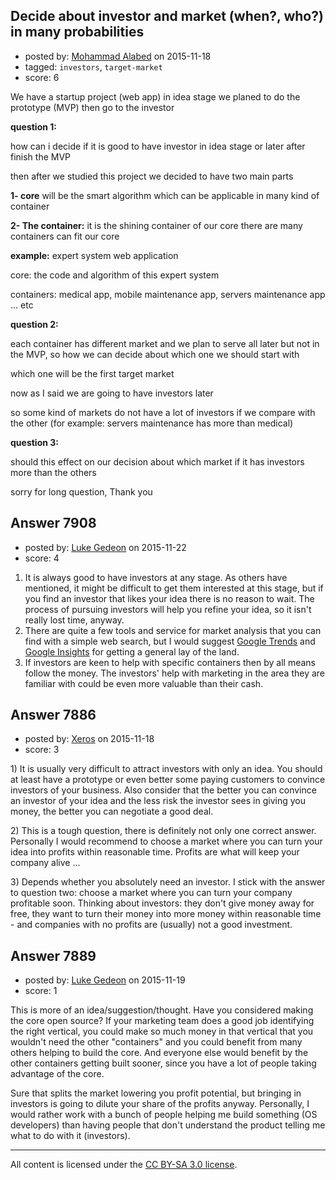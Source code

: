## Decide about investor and market (when?, who?) in many probabilities

- posted by: [Mohammad Alabed](https://stackexchange.com/users/4441115/mohammad-alabed) on 2015-11-18
- tagged: `investors`, `target-market`
- score: 6

<p>We have a startup project (web app) in idea stage 
we planed to do the prototype (MVP) then go to the investor </p>

<p><strong>question 1:</strong></p>

<p>how can i decide if it is good to have investor in idea stage or later after finish the MVP</p>

<p>then after we studied this project we decided to have two main parts</p>

<p><strong>1- core</strong> will be the smart algorithm which can be applicable in many kind of container </p>

<p><strong>2- The container:</strong> it is the shining container of our core there are many containers can fit our core</p>

<p><strong>example:</strong>
expert system web application</p>

<p>core: the code and algorithm of this expert system</p>

<p>containers: medical app, mobile maintenance app, servers maintenance app ... etc</p>

<p><strong>question 2:</strong> </p>

<p>each container has different market and we plan to serve all later but not in the MVP, so how we can decide about which one we should start with</p>

<p>which one will be the first target market</p>

<p>now as I said we are going to have investors later</p>

<p>so some kind of markets do not have a lot of investors if we compare with the other (for example: servers maintenance has more than medical)</p>

<p><strong>question 3:</strong></p>

<p>should this effect on our decision about which market if it has investors more than the others </p>

<p>sorry for long question, 
Thank you </p>



## Answer 7908

- posted by: [Luke Gedeon](https://stackexchange.com/users/1119600/luke-gedeon) on 2015-11-22
- score: 4

<ol>
<li>It is always good to have investors at any stage. As others have mentioned, it might be difficult to get them interested at this stage, but if you find an investor that likes your idea there is no reason to wait. The process of pursuing investors will help you refine your idea, so it isn't really lost time, anyway.</li>
<li>There are quite a few tools and service for market analysis that you can find with a simple web search, but I would suggest <a href="http://www.google.com/trends" rel="nofollow">Google Trends</a> and <a href="http://www.google.com/insights/search/" rel="nofollow">Google Insights</a> for getting a general lay of the land.</li>
<li>If investors are keen to help with specific containers then by all means follow the money. The investors' help with marketing in the area they are familiar with could be even more valuable than their cash.</li>
</ol>



## Answer 7886

- posted by: [Xeros](https://stackexchange.com/users/6984932/xeros) on 2015-11-18
- score: 3

<p>1) It is usually very difficult to attract investors with only an idea. You should at least have a prototype or even better some paying customers to convince investors of your business. Also consider that the better you can convince an investor of your idea and the less risk the investor sees in giving you money, the better you can negotiate a good deal.</p>

<p>2) This is a tough question, there is definitely not only one correct answer. Personally I would recommend to choose a market where you can turn your idea into profits within reasonable time. Profits are what will keep your company alive ...</p>

<p>3) Depends whether you absolutely need an investor. I stick with the answer to question two: choose a market where you can turn your company profitable soon. Thinking about investors: they don't give money away for free, they want to turn their money into more money within reasonable time - and companies with no profits are (usually) not a good investment.</p>



## Answer 7889

- posted by: [Luke Gedeon](https://stackexchange.com/users/1119600/luke-gedeon) on 2015-11-19
- score: 1

<p>This is more of an idea/suggestion/thought. Have you considered making the core open source? If your marketing team does a good job identifying the right vertical, you could make so much money in that vertical that you wouldn't need the other "containers" and you could benefit from many others helping to build the core. And everyone else would benefit by the other containers getting built sooner, since you have a lot of people taking advantage of the core.</p>

<p>Sure that splits the market lowering you profit potential, but bringing in investors is going to dilute your share of the profits anyway. Personally, I would rather work with a bunch of people helping me build something (OS developers) than having people that don't understand the product telling me what to do with it (investors).</p>




---

All content is licensed under the [CC BY-SA 3.0 license](https://creativecommons.org/licenses/by-sa/3.0/).
